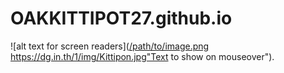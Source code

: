# OAKKITTIPOT27.github.io  
![alt text for screen readers]([/path/to/image.png ](https://dg.in.th/1/img/Kittipon.jpg)https://dg.in.th/1/img/Kittipon.jpg"Text to show on mouseover").
